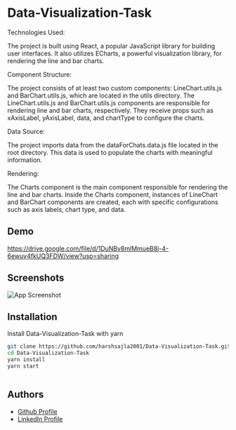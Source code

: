 
# Data-Visualization-Task

Technologies Used: 

The project is built using React, a popular JavaScript library for building user interfaces. It also utilizes ECharts, a powerful visualization library, for rendering the line and bar charts.

Component Structure:

The project consists of at least two custom components: LineChart.utils.js and BarChart.utils.js, which are located in the utils directory.
The LineChart.utils.js and BarChart.utils.js components are responsible for rendering line and bar charts, respectively. They receive props such as xAxisLabel, yAxisLabel, data, and chartType to configure the charts.

Data Source:

The project imports data from the dataForChats.data.js file located in the root directory. This data is used to populate the charts with meaningful information.

Rendering:

The Charts component is the main component responsible for rendering the line and bar charts.
Inside the Charts component, instances of LineChart and BarChart components are created, each with specific configurations such as axis labels, chart type, and data.


## Demo

https://drive.google.com/file/d/1DuNBv8mlMmueB8j-4-6ewuy4fkUQ3FDW/view?usp=sharing


## Screenshots

![App Screenshot](https://drive.google.com/file/d/1DuNBv8mlMmueB8j-4-6ewuy4fkUQ3FDW/view?usp=sharing)


## Installation

Install Data-Visualization-Task with yarn

```bash
git clone https://github.com/harshsajla2001/Data-Visualization-Task.git
cd Data-Visualization-Task
yarn install
yarn start
  
```
    
## Authors

- [Github Profile](https://www.github.com/harshsajla2001)
- [LinkedIn Profile](https://www.linkedin.com/in/harsh-sajla-549304233/)

